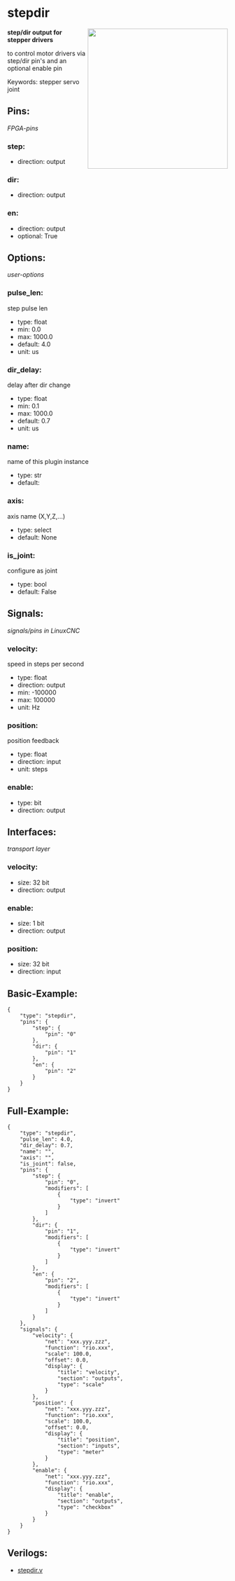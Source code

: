 # stepdir

<img align="right" width="320" src="image.png">

**step/dir output for stepper drivers**

to control motor drivers via step/dir pin's and an optional enable pin

Keywords: stepper servo joint

## Pins:
*FPGA-pins*
### step:

 * direction: output

### dir:

 * direction: output

### en:

 * direction: output
 * optional: True


## Options:
*user-options*
### pulse_len:
step pulse len

 * type: float
 * min: 0.0
 * max: 1000.0
 * default: 4.0
 * unit: us

### dir_delay:
delay after dir change

 * type: float
 * min: 0.1
 * max: 1000.0
 * default: 0.7
 * unit: us

### name:
name of this plugin instance

 * type: str
 * default: 

### axis:
axis name (X,Y,Z,...)

 * type: select
 * default: None

### is_joint:
configure as joint

 * type: bool
 * default: False


## Signals:
*signals/pins in LinuxCNC*
### velocity:
speed in steps per second

 * type: float
 * direction: output
 * min: -100000
 * max: 100000
 * unit: Hz

### position:
position feedback

 * type: float
 * direction: input
 * unit: steps

### enable:

 * type: bit
 * direction: output


## Interfaces:
*transport layer*
### velocity:

 * size: 32 bit
 * direction: output

### enable:

 * size: 1 bit
 * direction: output

### position:

 * size: 32 bit
 * direction: input


## Basic-Example:
```
{
    "type": "stepdir",
    "pins": {
        "step": {
            "pin": "0"
        },
        "dir": {
            "pin": "1"
        },
        "en": {
            "pin": "2"
        }
    }
}
```

## Full-Example:
```
{
    "type": "stepdir",
    "pulse_len": 4.0,
    "dir_delay": 0.7,
    "name": "",
    "axis": "",
    "is_joint": false,
    "pins": {
        "step": {
            "pin": "0",
            "modifiers": [
                {
                    "type": "invert"
                }
            ]
        },
        "dir": {
            "pin": "1",
            "modifiers": [
                {
                    "type": "invert"
                }
            ]
        },
        "en": {
            "pin": "2",
            "modifiers": [
                {
                    "type": "invert"
                }
            ]
        }
    },
    "signals": {
        "velocity": {
            "net": "xxx.yyy.zzz",
            "function": "rio.xxx",
            "scale": 100.0,
            "offset": 0.0,
            "display": {
                "title": "velocity",
                "section": "outputs",
                "type": "scale"
            }
        },
        "position": {
            "net": "xxx.yyy.zzz",
            "function": "rio.xxx",
            "scale": 100.0,
            "offset": 0.0,
            "display": {
                "title": "position",
                "section": "inputs",
                "type": "meter"
            }
        },
        "enable": {
            "net": "xxx.yyy.zzz",
            "function": "rio.xxx",
            "display": {
                "title": "enable",
                "section": "outputs",
                "type": "checkbox"
            }
        }
    }
}
```

## Verilogs:
 * [stepdir.v](stepdir.v)
